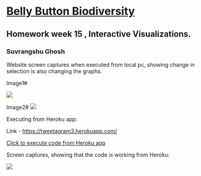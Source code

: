 ﻿# <u> Belly Button Biodiversity</u>

## Homework week 15 , Interactive Visualizations.

### Suvrangshu Ghosh

Website screen captures when executed from local pc, showing change in selection is also changing the graphs.

Image1#

![](file:///C:\Users\sghosh\Documents\Suv\Personal\Berkeley\homework\HomeworkWeek15\images\Clipboard01.png)

Image2#
![](file:///C:\Users\sghosh\Documents\Suv\Personal\Berkeley\homework\HomeworkWeek15\images\Clipboard02.png)

Executing from Heroku app:

Link - https://tweetagram3.herokuapp.com/

<a href="https://tweetagram3.herokuapp.com/" target="_blank">Click to execute code from Heroku app</a>

Screen captures, showing that the code is working from Heroku:

![](file:///C:\Users\sghosh\Documents\Suv\Personal\Berkeley\homework\HomeworkWeek15\images\Herokuweb1.png)


